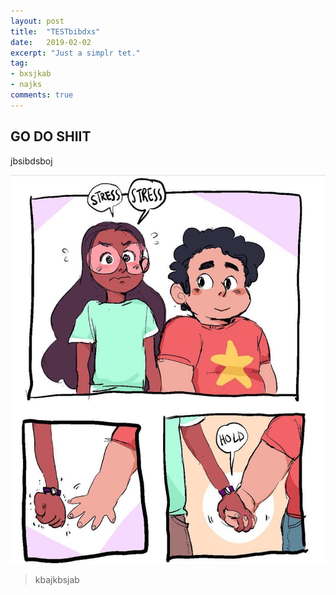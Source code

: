 ```yaml
---
layout: post
title:  "TESTbibdxs"
date:   2019-02-02
excerpt: "Just a simplr tet."
tag:
- bxsjkab
- najks
comments: true
---
```

## GO DO SHIIT

jbsibdsboj

![asasasa](./img/testimg.jpg)

> kbajkbsjab

